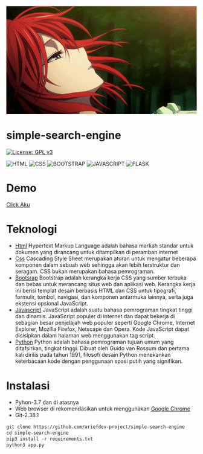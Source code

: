<img align="center" src="module/asset/chise-hatory.gif"/>

# simple-search-engine
[![License: GPL v3](https://img.shields.io/badge/License-GPLv3-blue.svg)](LICENSE)

![HTML](https://img.shields.io/badge/HTML5-E34F26?style=for-the-badge&logo=html5&logoColor=white)
![CSS](https://img.shields.io/badge/CSS3-1572B6?style=for-the-badge&logo=css3&logoColor=white)
![BOOTSTRAP](https://img.shields.io/badge/Bootstrap-563D7C?style=for-the-badge&logo=bootstrap&logoColor=white)
![JAVASCRIPT](https://img.shields.io/badge/JavaScript-323330?style=for-the-badge&logo=javascript&logoColor=F7DF1E)
![FLASK](https://img.shields.io/badge/Flask-000000?style=for-the-badge&logo=flask&logoColor=white)
# Demo
[Click Aku](https://web-production-4d16.up.railway.app/)
# Teknologi 
- [Html](https://devdocs.io/html/) Hypertext Markup Language adalah bahasa markah standar untuk dokumen yang dirancang untuk ditampilkan di peramban internet
- [Css](https://developer.mozilla.org/en-US/docs/Web/CSS) Cascading Style Sheet merupakan aturan untuk mengatur beberapa komponen dalam sebuah web sehingga akan lebih terstruktur dan seragam. CSS bukan merupakan bahasa pemrograman.
- [Bootsrap](https://getbootstrap.com/) Bootstrap adalah kerangka kerja CSS yang sumber terbuka dan bebas untuk merancang situs web dan aplikasi web. Kerangka kerja ini berisi templat desain berbasis HTML dan CSS untuk tipografi, formulir, tombol, navigasi, dan komponen antarmuka lainnya, serta juga ekstensi opsional JavaScript.
- [Javascript](https://developer.mozilla.org/en-US/docs/Web/JavaScript) JavaScript adalah suatu bahasa pemrograman tingkat tinggi dan dinamis. JavaScript populer di internet dan dapat bekerja di sebagian besar penjelajah web populer seperti Google Chrome, Internet Explorer, Mozilla Firefox, Netscape dan Opera. Kode JavaScript dapat disisipkan dalam halaman web menggunakan tag script.
- [Python](https://www.python.org/) Python adalah bahasa pemrograman tujuan umum yang ditafsirkan, tingkat tinggi. Dibuat oleh Guido van Rossum dan pertama kali dirilis pada tahun 1991, filosofi desain Python menekankan keterbacaan kode dengan penggunaan spasi putih yang signifikan.

# Instalasi 
- Pyhon-3.7 dan di atasnya
- Web browser di rekomendasikan untuk menggunakan [Google Chrome](https://www.google.com)
- Git-2.38.1
```
git clone https://github.com/ariefdev-project/simple-search-engine
cd simple-search-engine
pip3 install -r requirements.txt
python3 app.py
```

